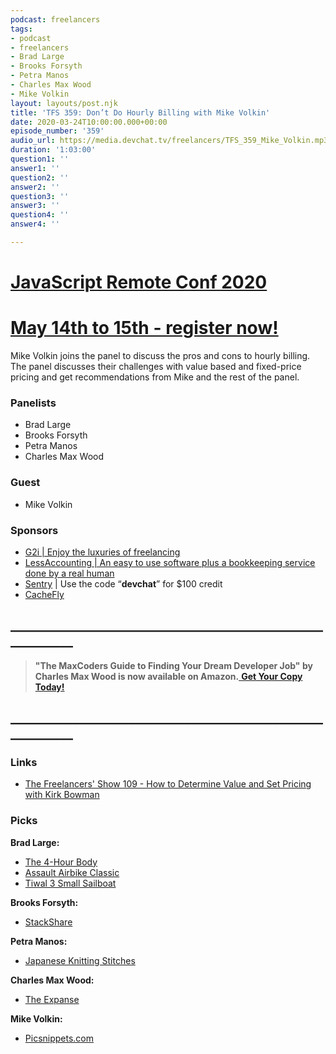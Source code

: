 ```yaml
---
podcast: freelancers
tags:
- podcast
- freelancers
- Brad Large
- Brooks Forsyth
- Petra Manos
- Charles Max Wood
- Mike Volkin
layout: layouts/post.njk
title: 'TFS 359: Don’t Do Hourly Billing with Mike Volkin'
date: 2020-03-24T10:00:00.000+00:00
episode_number: '359'
audio_url: https://media.devchat.tv/freelancers/TFS_359_Mike_Volkin.mp3
duration: '1:03:00'
question1: ''
answer1: ''
question2: ''
answer2: ''
question3: ''
answer3: ''
question4: ''
answer4: ''

---
```

# [JavaScript Remote Conf 2020](https://devchat.tv/conferences/javascript-remote-2020/ "JavaScript Remote Conf 2020")

# [May 14th to 15th - register now!](https://devchat.tv/conferences/javascript-remote-2020/ "JavaScript Remote Conf 2020")

Mike Volkin joins the panel to discuss the pros and cons to hourly billing. The panel discusses their challenges with value based and fixed-price pricing and get recommendations from Mike and the rest of the panel.

### **Panelists**

* Brad Large
* Brooks Forsyth
* Petra Manos
* Charles Max Wood

### **Guest**

* Mike Volkin

### **Sponsors**

* [G2i | Enjoy the luxuries of freelancing](https://www.g2i.co/?utm_source=Freelancers_Show&utm_medium=Podcast&utm_campaign=DevChat)
* [LessAccounting | An easy to use software plus a bookkeeping service done by a real human](https://www.lessaccounting.com/bookkeeping/?source=thefreelancershow)
* [Sentry](http://sentry.io/) | Use the code “**devchat**” for $100 credit
* [CacheFly](https://www.cachefly.com/)

## **____________________________________________________________**

> **"The MaxCoders Guide to Finding Your Dream Developer Job" by Charles Max Wood is now available on Amazon.**[ **Get Your Copy Today!**](https://www.amazon.com/gp/product/B081MBL5C9/ref=as_li_ss_tl?ie=UTF8&linkCode=sl1&tag=devchattv-20&linkId=9d61363241636e2546ef46abba198746&language=en_US)

## **____________________________________________________________**

### **Links**

* [The Freelancers' Show 109 - How to Determine Value and Set Pricing with Kirk Bowman](https://devchat.tv/freelancers/the-freelancers-show-109-how-to-determine-value-and-set-pricing-with-kirk-bowman/)

### **Picks**

**Brad Large:**

* [The 4-Hour Body](https://www.amazon.com/4-Hour-Body-Uncommon-Incredible-Superhuman/dp/0307704610)
* [Assault Airbike Classic](https://www.assaultfitness.com/products/airbike-classic)
* [Tiwal 3 Small Sailboat](https://tiwal.com/tiwal3/)

**Brooks Forsyth:**

* [StackShare](https://stackshare.io/api)

**Petra Manos:**

* [Japanese Knitting Stitches](https://www.amazon.com/Japanese-Knitting-Stitches-Tokyos-Kazekobo/dp/4805315180)

**Charles Max Wood:**

* [The Expanse](https://www.amazon.com/The-Expanse-Season-1/dp/B018BZ3SCM)

**Mike Volkin:**

* [Picsnippets.com](https://picsnippets.com/)